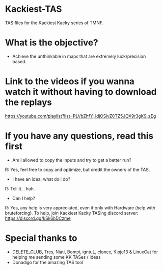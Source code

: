 # Kackiest-TAS
TAS files for the Kackiest Kacky series of TMNF.

# What is the objective?
- Achieve the unthinkable in maps that are extremely luck/precision based.

# Link to the videos if you wanna watch it without having to download the replays
https://youtube.com/playlist?list=PLVbZhfY_ldjOSivZ0TZ5JQX9r3gK9_zEg

# If you have any questions, read this first
- Am I allowed to copy the inputs and try to get a better run?

R: Yes, feel free to copy and optimize, but credit the owners of the TAS.

- I have an idea, what do I do?

R: Tell it... huh.

- Can I help?

R: Yes, any help is very appreciated, even if only with Hardware (help with bruteforcing). To help, join Kackiest Kacky TASing discord server: https://discord.gg/kSk6bDCzme

# Special thanks to

- DELETE_CLUB, Tres, Niati, Bompi, igntuL, clonee, Kipje13 & LinuxCat for helping me sending some KK TASes / Ideas
- Donadigo for the amazing TAS tool
